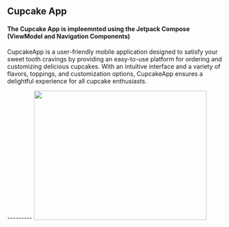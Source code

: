 <h2>Cupcake App </h2>
<h4>The Cupcake App is impleemnted using the Jetpack Compose (ViewModel and Navigation Components)</h4>
<p>CupcakeApp is a user-friendly mobile application designed to satisfy your sweet tooth
  cravings by providing an easy-to-use platform for ordering and customizing delicious cupcakes.
  With an intuitive interface and a variety of flavors, toppings, and customization options, 
  CupcakeApp ensures a delightful experience for all cupcake enthusiasts.
</p>
--------- 
<img src="https://github.com/AVidhanR/CupcakeApp/assets/116101537/1d9347ef-6e35-427c-b1fd-e2b51808617b" width="400px" height="300px" >
